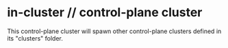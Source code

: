 # in-cluster // control-plane cluster

This control-plane cluster will spawn other control-plane clusters defined in its "clusters" folder.

